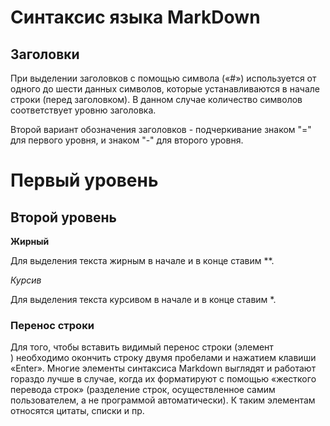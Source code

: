 # Синтаксис языка MarkDown

## Заголовки

 При выделении заголовков с помощью символа («#») используется от одного до шести данных символов, которые устанавливаются в начале строки (перед заголовком). В данном случае количество символов соответствует уровню заголовка.  

 Второй вариант обозначения заголовков - подчеркивание знаком "=" для первого уровня, и знаком "-" для второго уровня.

 Первый уровень
 ===== 
 Второй уровень  
 ---------  

 **Жирный**

 Для выделения текста жирным в начале и в конце ставим **.
 
*Курсив*

  Для выделения текста курсивом в начале и в конце ставим *.

  ### Перенос строки  

Для того, чтобы вставить видимый перенос строки (элемент <br/>) необходимо окончить строку двумя пробелами и нажатием клавиши «Enter». Многие элементы синтаксиса Markdown выглядят и работают гораздо лучше в случае, когда их форматируют с помощью «жесткого перевода строк» (разделение строк, осуществленное самим пользователем, а не программой автоматически). К таким элементам относятся цитаты, списки и пр.  

